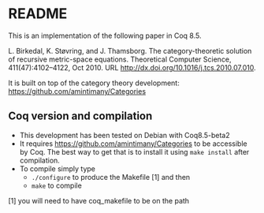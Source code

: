 # README #

This is an implementation of the following paper in Coq 8.5.

L. Birkedal, K. Støvring, and J. Thamsborg. The category-theoretic solution of recursive metric-space equations. Theoretical Computer Science, 411(47):4102–4122, Oct 2010. URL http://dx.doi.org/10.1016/j.tcs.2010.07.010.

It is built on top of the category theory development:
https://github.com/amintimany/Categories

## Coq version and compilation ##

* This development has been tested on Debian with Coq8.5-beta2
* It requires https://github.com/amintimany/Categories to be accessible by Coq.
The best way to get that is to install it using ``` make install ``` after compilation.
* To compile simply type
    * ``` ./configure ``` to produce the Makefile [1] and then
    * ``` make ``` to compile

[1] you will need to have coq_makefile to be on the path